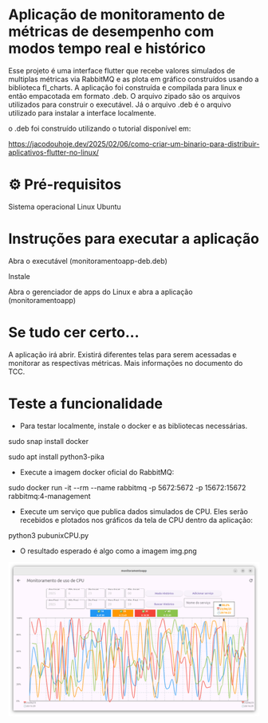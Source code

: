 # Aplicação de monitoramento de métricas de desempenho com modos tempo real e histórico

Esse projeto é uma interface flutter que recebe valores simulados de multiplas métricas via RabbitMQ e as plota em gráfico construídos usando a biblioteca fl_charts. A aplicação foi construída e compilada para linux e então empacotada em formato .deb. O arquivo zipado são os arquivos utilizados para construir o executável. Já o arquivo .deb é o arquivo utilizado para instalar a interface localmente.

o .deb foi construído utilizando o tutorial disponível em:

https://jacodouhoje.dev/2025/02/06/como-criar-um-binario-para-distribuir-aplicativos-flutter-no-linux/

# ⚙️ Pré-requisitos

Sistema operacional Linux Ubuntu

# Instruções para executar a aplicação

Abra o executável (monitoramentoapp-deb.deb)

Instale

Abra o gerenciador de apps do Linux e abra a aplicação (monitoramentoapp)

# Se tudo cer certo...

A aplicação irá abrir. Existirá diferentes telas para serem acessadas e monitorar as respectivas métricas. Mais informações no documento do TCC.

# Teste a funcionalidade

 - Para testar localmente, instale o docker e as bibliotecas necessárias.

sudo snap install docker

sudo apt install python3-pika

 - Execute a imagem docker oficial do RabbitMQ:

sudo docker run -it --rm --name rabbitmq -p 5672:5672 -p 15672:15672 rabbitmq:4-management

 - Execute um serviço que publica dados simulados de CPU. Eles serão recebidos e plotados nos gráficos da tela de CPU dentro da aplicação:

python3 pubunixCPU.py

 - O resultado esperado é algo como a imagem img.png

<div align="center">
  <img src="https://raw.githubusercontent.com/VitorBermond/Monitoramento_Flutter_IS/master/4_executavelFinal/img.png" width="700px" />
</div>




